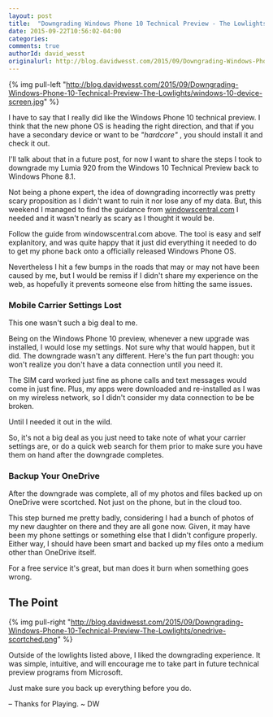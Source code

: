 ```yaml
---
layout: post
title:  "Downgrading Windows Phone 10 Technical Preview - The Lowlights"
date: 2015-09-22T10:56:02-04:00
categories:
comments: true
authorId: david_wesst
originalurl: http://blog.davidwesst.com/2015/09/Downgrading-Windows-Phone-10-Technical-Preview-The-Lowlights/
---
```


{% img pull-left "http://blog.davidwesst.com/2015/09/Downgrading-Windows-Phone-10-Technical-Preview-The-Lowlights/windows-10-device-screen.jpg" %}

I have to say that I really did like the Windows Phone 10 technical preview. I think that the new phone OS is heading the right direction, and that if you have a secondary device or want to be _"hardcore"_ , you should install it and check it out.

<!--more-->
  
I'll talk about that in a future post, for now I want to share the steps I took to downgrade my Lumia 920 from the Windows 10 Technical Preview back to Windows Phone 8.1.

Not being a phone expert, the idea of downgrading incorrectly was pretty scary proposition as I didn't want to ruin it nor lose any of my data. But, this weekend I managed to find the guidance from [windowscentral.com][2] I needed and it wasn't nearly as scary as I thought it would be.

Follow the guide from windowscentral.com above. The tool is easy and self explanitory, and was quite happy that it just did everything it needed to do to get my phone back onto a officially released Windows Phone OS.

Nevertheless I hit a few bumps in the roads that may or may not have been caused by me, but I would be remiss if I didn't share my experience on the web, as hopefully it prevents someone else from hitting the same issues.

### Mobile Carrier Settings Lost

This one wasn't such a big deal to me.

Being on the Windows Phone 10 preview, whenever a new upgrade was installed, I would lose my settings. Not sure why that would happen, but it did. The downgrade wasn't any different. Here's the fun part though: you won't realize you don't have a data connection until you need it.

The SIM card worked just fine as phone calls and text messages would come in just fine. Plus, my apps were downloaded and re-installed as I was on my wireless network, so I didn't consider my data connection to be be broken.

Until I needed it out in the wild.

So, it's not a big deal as you just need to take note of what your carrier settings are, or do a quick web search for them prior to make sure you have them on hand after the downgrade completes.

### Backup Your OneDrive

After the downgrade was complete, all of my photos and files backed up on OneDrive were scortched. Not just on the phone, but in the cloud too.

This step burned me pretty badly, considering I had a bunch of photos of my new daughter on there and they are all gone now. Given, it may have been my phone settings or something else that I didn't configure properly. Either way, I should have been smart and backed up my files onto a medium other than OneDrive itself.

For a free service it's great, but man does it burn when something goes wrong.

## The Point

{% img pull-right "http://blog.davidwesst.com/2015/09/Downgrading-Windows-Phone-10-Technical-Preview-The-Lowlights/onedrive-scortched.png" %}

Outside of the lowlights listed above, I liked the downgrading experience. It was simple, intuitive, and will encourage me to take part in future technical preview programs from Microsoft.

Just make sure you back up everything before you do.

<div class="clearfix"> </div>
– 
Thanks for Playing. ~ DW

[2]: http://www.windowscentral.com/roll-back-windows-phone-81-windows-10-preview
  